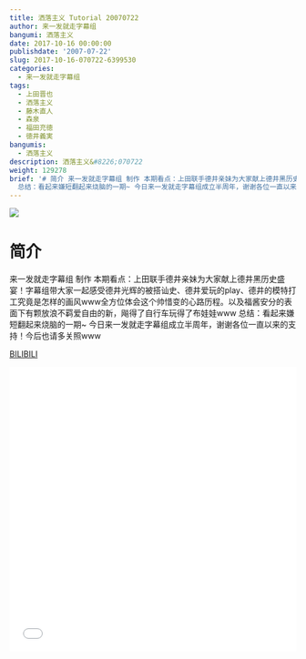 ```yaml
---
title: 洒落主义 Tutorial 20070722
author: 来一发就走字幕组
bangumi: 洒落主义
date: 2017-10-16 00:00:00
publishdate: '2007-07-22'
slug: 2017-10-16-070722-6399530
categories:
  - 来一发就走字幕组
tags:
  - 上田晋也
  - 洒落主义
  - 藤木直人
  - 森泉
  - 福田充徳
  - 徳井義実
bangumis:
  - 洒落主义
description: 洒落主义&#8226;070722
weight: 129278
brief: '# 简介 来一发就走字幕组 制作 本期看点：上田联手德井亲妹为大家献上德井黑历史盛宴！字幕组带大家一起感受德井光辉的被搭讪史、德井爱玩的play、德井的模特打工究竟是怎样的画风www全方位体会这个帅惜变的心路历程。以及福酱安分的表面下有颗放浪不羁爱自由的新，飚得了自行车玩得了布娃娃www
  总结：看起来嫌短翻起来烧脑的一期~ 今日来一发就走字幕组成立半周年，谢谢各位一直以来的支持！今后也请多关照www'
---
```


![](https://i.imgur.com/IR0piJ1.jpg)

# 简介  
来一发就走字幕组 制作 本期看点：上田联手德井亲妹为大家献上德井黑历史盛宴！字幕组带大家一起感受德井光辉的被搭讪史、德井爱玩的play、德井的模特打工究竟是怎样的画风www全方位体会这个帅惜变的心路历程。以及福酱安分的表面下有颗放浪不羁爱自由的新，飚得了自行车玩得了布娃娃www 总结：看起来嫌短翻起来烧脑的一期~ 
今日来一发就走字幕组成立半周年，谢谢各位一直以来的支持！今后也请多关照www

  [BILIBILI](https://www.bilibili.com/video/av6399530/)


<div class="vcontainer">  <iframe class='video' src="//www.bilibili.com/blackboard/player.html?aid=6399530" width="100%" height="500" frameborder="0" allowfullscreen="allowfullscreen"></iframe></div>
